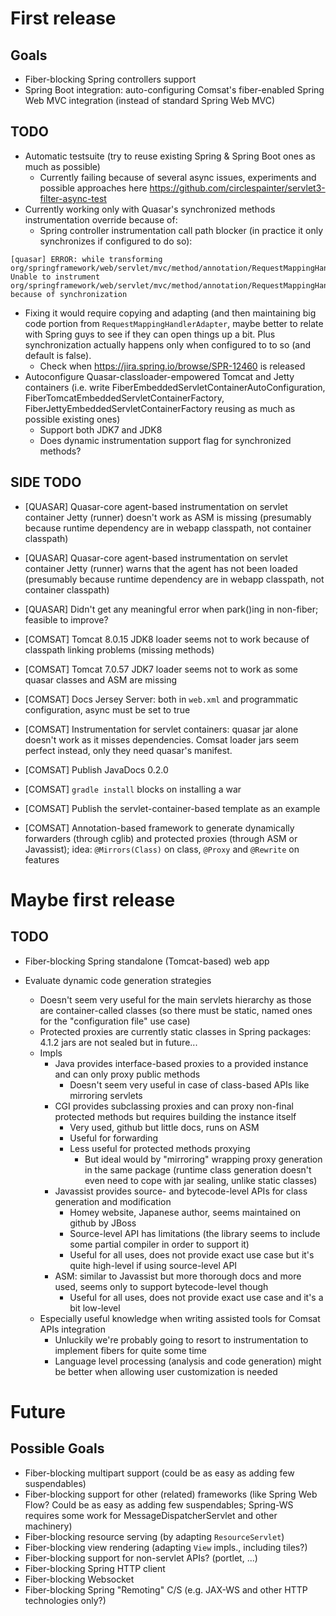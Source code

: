 First release
=============

Goals
-----

- Fiber-blocking Spring controllers support
- Spring Boot integration: auto-configuring Comsat's fiber-enabled Spring Web MVC integration (instead of standard Spring Web MVC)

TODO
----

- Automatic testsuite (try to reuse existing Spring & Spring Boot ones as much as possible)
  - Currently failing because of several async issues, experiments and possible approaches here https://github.com/circlespainter/servlet3-filter-async-test
- Currently working only with Quasar's synchronized methods instrumentation override because of:
  - Spring controller instrumentation call path blocker (in practice it only synchronizes if configured to do so):

```
[quasar] ERROR: while transforming org/springframework/web/servlet/mvc/method/annotation/RequestMappingHandlerAdapter: Unable to instrument org/springframework/web/servlet/mvc/method/annotation/RequestMappingHandlerAdapter#handleInternal(Ljavax/servlet/http/HttpServletRequest;Ljavax/servlet/http/HttpServletResponse;Lorg/springframework/web/method/HandlerMethod;)Lorg/springframework/web/servlet/ModelAndView; because of synchronization
```

  - Fixing it would require copying and adapting (and then maintaining big code portion from `RequestMappingHandlerAdapter`, maybe better to relate with
    Spring guys to see if they can open things up a bit. Plus synchronization actually happens only when configured to to so (and default is false).
    - Check when https://jira.spring.io/browse/SPR-12460 is released
- Autoconfigure Quasar-classloader-empowered Tomcat and Jetty containers (i.e. write FiberEmbeddedServletContainerAutoConfiguration,
  FiberTomcatEmbeddedServletContainerFactory, FiberJettyEmbeddedServletContainerFactory reusing as much as possible existing ones)
    - Support both JDK7 and JDK8
  - Does dynamic instrumentation support flag for synchronized methods?

SIDE TODO
---------

- [QUASAR] Quasar-core agent-based instrumentation on servlet container Jetty (runner) doesn't work as ASM is missing (presumably because runtime dependency
  are in webapp classpath, not container classpath)
- [QUASAR] Quasar-core agent-based instrumentation on servlet container Jetty (runner) warns that the agent has not been loaded (presumably because runtime
  dependency are in webapp classpath, not container classpath)
- [QUASAR] Didn't get any meaningful error when park()ing in non-fiber; feasible to improve?

- [COMSAT] Tomcat 8.0.15 JDK8 loader seems not to work because of classpath linking problems (missing methods)
- [COMSAT] Tomcat 7.0.57 JDK7 loader seems not to work as some quasar classes and ASM are missing
- [COMSAT] Docs Jersey Server: both in `web.xml` and programmatic configuration, async must be set to true
- [COMSAT] Instrumentation for servlet containers: quasar jar alone doesn't work as it misses dependencies. Comsat loader jars seem perfect instead,
  only they need quasar's manifest.
- [COMSAT] Publish JavaDocs 0.2.0
- [COMSAT] `gradle install` blocks on installing a war
- [COMSAT] Publish the servlet-container-based template as an example
- [COMSAT] Annotation-based framework to generate dynamically forwarders (through cglib) and protected proxies (through ASM or Javassist);
  idea: `@Mirrors(Class)` on class, `@Proxy` and `@Rewrite` on features

Maybe first release
===================

TODO
----

- Fiber-blocking Spring standalone (Tomcat-based) web app

- Evaluate dynamic code generation strategies
  - Doesn't seem very useful for the main servlets hierarchy as those are container-called classes (so there must be static, named ones for the "configuration
    file" use case)
  - Protected proxies are currently static classes in Spring packages: 4.1.2 jars are not sealed but in future...
  - Impls
    - Java provides interface-based proxies to a provided instance and can only proxy public methods
      - Doesn't seem very useful in case of class-based APIs like mirroring servlets
    - CGI provides subclassing proxies and can proxy non-final protected methods but requires building the instance itself
      - Very used, github but little docs, runs on ASM
      - Useful for forwarding
      - Less useful for protected methods proxying
        - But ideal would by "mirroring" wrapping proxy generation in the same package (runtime class generation doesn't even need to cope with jar sealing,
          unlike static classes)
    - Javassist provides source- and bytecode-level APIs for class generation and modification
      - Homey website, Japanese author, seems maintained on github by JBoss
      - Source-level API has limitations (the library seems to include some partial compiler in order to support it)
      - Useful for all uses, does not provide exact use case but it's quite high-level if using source-level API
    - ASM: similar to Javassist but more thorough docs and more used, seems only to support bytecode-level though
      - Useful for all uses, does not provide exact use case and it's a bit low-level
  - Especially useful knowledge when writing assisted tools for Comsat APIs integration
    - Unluckily we're probably going to resort to instrumentation to implement fibers for quite some time
    - Language level processing (analysis and code generation) might be better when allowing user customization is needed

Future
======

Possible Goals
--------------

- Fiber-blocking multipart support (could be as easy as adding few suspendables)
- Fiber-blocking support for other (related) frameworks (like Spring Web Flow? Could be as easy as adding few suspendables; Spring-WS requires some work for
  MessageDispatcherServlet and other machinery)
- Fiber-blocking resource serving (by adapting `ResourceServlet`)
- Fiber-blocking view rendering (adapting `View` impls., including tiles?)
- Fiber-blocking support for non-servlet APIs? (portlet, ...)
- Fiber-blocking Spring HTTP client
- Fiber-blocking Websocket
- Fiber-blocking Spring "Remoting" C/S (e.g. JAX-WS and other HTTP technologies only?)
